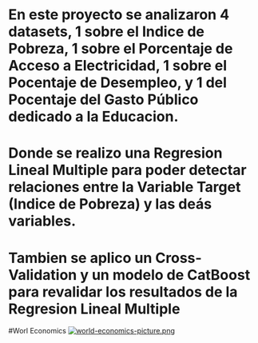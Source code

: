 # En este proyecto se analizaron 4 datasets, 1 sobre el Indice de Pobreza, 1 sobre el Porcentaje de Acceso a Electricidad, 1 sobre el Pocentaje de Desempleo, y 1 del Pocentaje del Gasto Público dedicado a la Educacion.
# Donde se realizo una Regresion Lineal Multiple para poder detectar relaciones entre la Variable Target (Indice de Pobreza) y las deás variables.
# Tambien se aplico un Cross-Validation y un modelo de CatBoost para revalidar los resultados de la Regresion Lineal Multiple


#Worl Economics
[![world-economics-picture.png](https://i.postimg.cc/cJ7t52YB/world-economics-picture.png)](https://postimg.cc/673Q8HM8)
